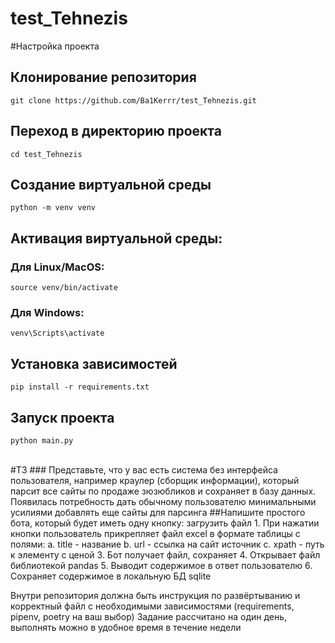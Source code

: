﻿# test_Tehnezis
#Настройка проекта
## Клонирование репозитория
```` git clone https://github.com/Ba1Kerrr/test_Tehnezis.git ````

## Переход в директорию проекта
```` cd test_Tehnezis ````

## Создание виртуальной среды
```` python -m venv venv ````

## Активация виртуальной среды:
### Для Linux/MacOS:
```` source venv/bin/activate ````
### Для Windows:
```` venv\Scripts\activate ````

## Установка зависимостей
```` pip install -r requirements.txt ````

## Запуск проекта
```` python main.py ````

<br>
#ТЗ
### Представьте, что у вас есть система без интерфейса пользователя, например краулер
(сборщик информации), который парсит все сайты по продаже зюзюбликов и сохраняет в
базу данных.
Появилась потребность дать обычному пользователю минимальными усилиями
добавлять еще сайты для парсинга
##Напишите простого бота, который будет иметь одну кнопку: загрузить файл
1. При нажатии кнопки пользователь прикрепляет файл excel в формате таблицы с
полями:
      a. title - название
      b. url - ссылка на сайт источник
      c. xpath - путь к элементу с ценой
3. Бот получает файл, сохраняет
4. Открывает файл библиотекой pandas
5. Выводит содержимое в ответ пользователю
6. Сохраняет содержимое в локальную БД sqlite


Внутри репозитория должна быть инструкция по развёртыванию и корректный файл с
необходимыми зависимостями (requirements, pipenv, poetry на ваш выбор)
Задание рассчитано на один день, выполнять можно в удобное время в течение недели
